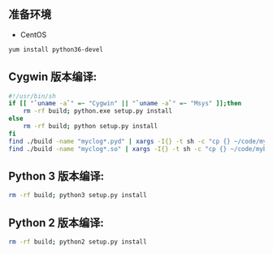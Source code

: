 ## 准备环境

- CentOS
``` bash
yum install python36-devel
```


## Cygwin 版本编译:
``` bash
#!/usr/bin/sh
if [[ "`uname -a`" =~ "Cygwin" || "`uname -a`" =~ "Msys" ]];then
    rm -rf build; python.exe setup.py install
else
    rm -rf build; python setup.py install
fi
find ./build -name "myclog*.pyd" | xargs -I{} -t sh -c "cp {} ~/code/mybase/myclog.pyd"
find ./build -name "myclog*.so" | xargs -I{} -t sh -c "cp {} ~/code/mybase/myclog.so"
```


## Python 3 版本编译:
``` bash
rm -rf build; python3 setup.py install
```


## Python 2 版本编译:
``` bash
rm -rf build; python2 setup.py install
```
